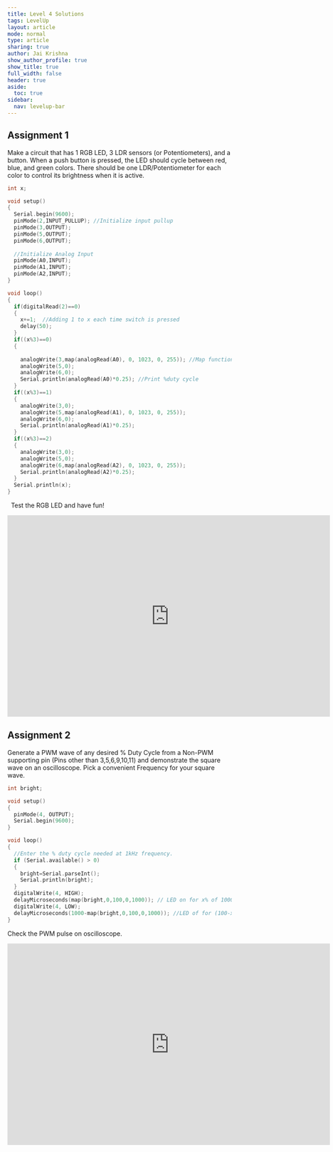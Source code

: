 ```yaml
---
title: Level 4 Solutions
tags: LevelUp
layout: article
mode: normal
type: article
sharing: true
author: Jai Krishna
show_author_profile: true
show_title: true
full_width: false
header: true
aside:
  toc: true
sidebar:
  nav: levelup-bar	
---
```


## Assignment 1
Make a circuit that has 1 RGB LED, 3 LDR sensors (or Potentiometers), and a button. When a push button is pressed, the LED should cycle between red, blue, and green colors. There should be one LDR/Potentiometer for each color to control its brightness when it is active.

```c++
int x;

void setup()
{
  Serial.begin(9600);
  pinMode(2,INPUT_PULLUP); //Initialize input pullup
  pinMode(3,OUTPUT);
  pinMode(5,OUTPUT);
  pinMode(6,OUTPUT);
  
  //Initialize Analog Input
  pinMode(A0,INPUT);
  pinMode(A1,INPUT);
  pinMode(A2,INPUT);
}

void loop()
{
  if(digitalRead(2)==0)
  {
    x+=1;  //Adding 1 to x each time switch is pressed
    delay(50);
  }
  if((x%3)==0)
  {
    
    analogWrite(3,map(analogRead(A0), 0, 1023, 0, 255)); //Map function to map values from 0-1023 to 0-255
    analogWrite(5,0);
    analogWrite(6,0);
    Serial.println(analogRead(A0)*0.25); //Print %duty cycle
  }
  if((x%3)==1)
  {
    analogWrite(3,0);
    analogWrite(5,map(analogRead(A1), 0, 1023, 0, 255));
    analogWrite(6,0);
    Serial.println(analogRead(A1)*0.25);
  }
  if((x%3)==2)
  {
    analogWrite(3,0);
    analogWrite(5,0);
    analogWrite(6,map(analogRead(A2), 0, 1023, 0, 255));
    Serial.println(analogRead(A2)*0.25);
  }
  Serial.println(x);
}
```
&nbsp;
Test the RGB LED and have fun!
<iframe width="725" height="453" src="https://www.tinkercad.com/embed/5riy99uVu5C?editbtn=1" frameborder="0" marginwidth="0" marginheight="0" scrolling="no"></iframe>

## Assignment 2
Generate a PWM wave of any desired % Duty Cycle from a Non-PWM supporting pin (Pins other than 3,5,6,9,10,11) and demonstrate the square wave on an oscilloscope. Pick a convenient Frequency for your square wave.

```c++
int bright;

void setup()
{
  pinMode(4, OUTPUT);
  Serial.begin(9600);
}

void loop()
{
  //Enter the % duty cycle needed at 1kHz frequency.
  if (Serial.available() > 0) 
  {
    bright=Serial.parseInt();
    Serial.println(bright);
  }
  digitalWrite(4, HIGH);
  delayMicroseconds(map(bright,0,100,0,1000)); // LED on for x% of 1000 microseconds
  digitalWrite(4, LOW);
  delayMicroseconds(1000-map(bright,0,100,0,1000)); //LED of for (100-x)% of 1000 microseconds
}

```
Check the PWM pulse on oscilloscope.
<iframe width="725" height="453" src="https://www.tinkercad.com/embed/jS6Ma7MAXA2?editbtn=1" frameborder="0" marginwidth="0" marginheight="0" scrolling="no"></iframe>

